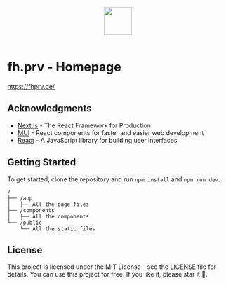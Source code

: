<img height=64 src="https://fhprv.de/img/fh.prv%20-%20Raw%20Full.png" style="display:block; margin-left: auto; margin-right: auto;" width=64/><br>
# fh.prv - Homepage
https://fhprv.de/

## Acknowledgments
- [Next.js](https://nextjs.org) - The React Framework for Production
- [MUI](https://mui.com) - React components for faster and easier web development
- [React](https://reactjs.org) - A JavaScript library for building user interfaces

## Getting Started
To get started, clone the repository and run `npm install` and `npm run dev`.

```
/
├── /app
│   ├── All the page files
├── /components
│   ├── All the components
└── /public
    └── All the static files
```

## License
This project is licensed under the MIT License - see the [LICENSE](LICENSE) file for details.
You can use this project for free. If you like it, please star it 🌟.